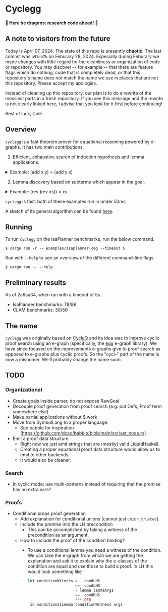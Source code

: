 # Cyclegg

**🚧 Here be dragons: research code ahead! 🚧**

## A note to visitors from the future

Today is April 07, 2024. The state of this repo is presently **chaotic**. The
last commit was `a91eb7b` on Feburary 28, 2024. Especially during Feburary we
made changes with little regard for the cleanliness or organization of code or
repository. You may discover -- for example -- that there are feature flags
which do nothing, code that is completely dead, or that this repository's name
does not match the name we use in places that are not this repository. Please
accept my apologies.

Instead of cleaning up this repository, our plan is to do a rewrite of the
messiest parts in a fresh repository. If you see this message and the rewrite is
not clearly linked here, I advise that you look for it first before continuing!

Best of luck,
Cole

## Overview

`cyclegg` is a fast theorem prover for equational reasoning powered by e-graphs. It
has two main contributions.

1. Efficient, exhaustive search of induction hypothesis and lemma applications.

<details>
<summary>Example: (add x y) = (add y x)</summary>
It can prove the above property (commutativity of addition) without
needing to discover any helper lemmas. It does this by applying the inductive
hypothesis several times in somewhat unconventional ways.
</details>

2. Lemma discovery based on subterms which appear in the goal.

<details>
<summary>Example: (rev (rev xs)) = xs</summary>
It can prove that reversing a list twice gives the same list by discovering and proving the lemma (Cons x (rev xs)) = (rev (append xs (Cons x Nil))).
</details>

`cyclegg` is fast: both of these examples run in under 50ms.

A sketch of its general algorithm can be found [here](./docs/proof-algorithm.md).

## Running

To run `cyclegg` on the IsaPlanner benchmarks, run the below command.

```shell
$ cargo run -r -- examples/isaplanner.ceg --timeout 5
```

Run with `--help` to see an overview of the different command-line flags.

``` shell
$ cargo run -- --help
```

## Preliminary results

As of 2a6aa34, when run with a timeout of 5s.

- IsaPlanner benchmarks: 78/86
- CLAM benchmarks: 30/50

## The name

`cyclegg` was originally based on [CycleQ](https://github.com/ec-jones/cycleq)
and its idea was to improve cyclic proof search using an e-graph (specifically,
the [egg](https://github.com/egraphs-good/egg) e-graph library). We have since
focused on the improvements e-graphs give to proof search as opposed to e-graphs
plus cyclic proofs. So the "cycl-" part of the name is now a misnomer. We'll
probably change the name soon.

## TODO

### Organizational
- Create goals inside parser, do not expose RawGoal
- Decouple proof generation from proof search (e.g. put Defs, Proof term somewhere else)
- Make partial applications without $ work
- Move from SymbolLang to a proper language.
    - See babble for inspiration (https://github.com/dcao/babble/blob/main/src/ast_node.rs)
- Emit a proof data structure
    - Right now we just emit strings that are (mostly) valid LiquidHaskell.
    - Creating a proper equational proof data structure would allow us to emit to other backends.
    - It would also be cleaner.

### Search
- In cyclic mode: use multi-patterns instead of requiring that the premise has no extra vars?      

### Proofs
- Conditional props proof generation
    - Add explanation for conditional unions (cannot just `union_trusted`).
    - Include the premise into the LH precondition
        - This can be accomplished by taking a witness of the precondition as an argument.
    - How to include the proof of the condition holding?
        - To use a conditional lemma you need a witness of the condition. We can take the e-graph from
          which we are getting the explanation and ask it to explain why the e-classes of the condition
          are equal and use those to build a proof. In LH this would look something like
          
          ```haskell
          let conditionWitness =   condLHS 
                               ==. condLHS'
                               ? lemma lemmaArgs
                               ==. condRHS
                               *** QED
           in conditionalLemma conditionWitness args
          ```
